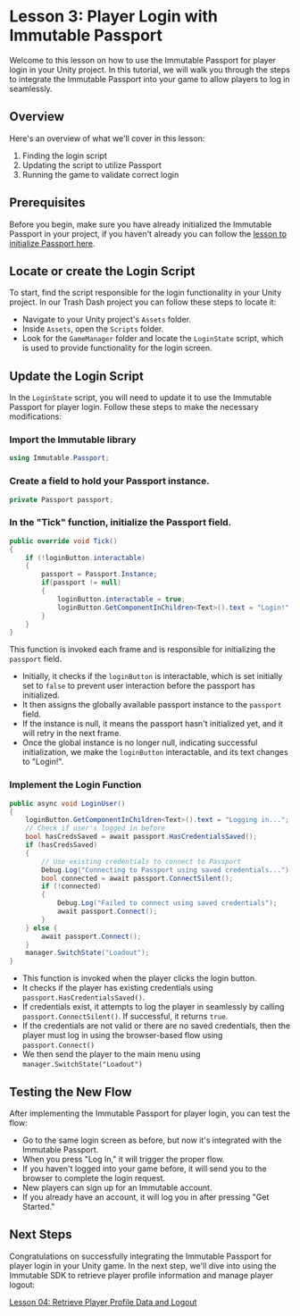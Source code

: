 # Lesson 3: Player Login with Immutable Passport

Welcome to this lesson on how to use the Immutable Passport for player login in your Unity project. In this tutorial, we will walk you through the steps to integrate the Immutable Passport into your game to allow players to log in seamlessly.

## Overview

Here's an overview of what we'll cover in this lesson:

1. Finding the login script
2. Updating the script to utilize Passport
3. Running the game to validate correct login

## Prerequisites

Before you begin, make sure you have already initialized the Immutable Passport in your project, if you haven't already you can follow the [lesson to initialize Passport here](../02-initialise-the-immutable-passport/README.md). 

## Locate or create the Login Script

To start, find the script responsible for the login functionality in your Unity project. In our Trash Dash project you can follow these steps to locate it:

- Navigate to your Unity project's `Assets` folder.
- Inside `Assets`, open the `Scripts` folder.
- Look for the `GameManager` folder and locate the `LoginState` script, which is used to provide functionality for the login screen.


## Update the Login Script

In the `LoginState` script, you will need to update it to use the Immutable Passport for player login. Follow these steps to make the necessary modifications:

### Import the Immutable library

```csharp
using Immutable.Passport;
```

### Create a field to hold your Passport instance.
```csharp
private Passport passport;
```

### In the "Tick" function, initialize the Passport field.
```csharp
public override void Tick()
{
    if (!loginButton.interactable)        
    {
        passport = Passport.Instance;
        if(passport != null)
        {
            loginButton.interactable = true;
            loginButton.GetComponentInChildren<Text>().text = "Login!";
        }
    }
}
```

This function is invoked each frame and is responsible for initializing the `passport` field.

- Initially, it checks if the `loginButton` is interactable, which is set initially set to `false` to prevent user interaction before the passport has initialized.
- It then assigns the globally available passport instance to the `passport` field.
- If the instance is null, it means the passport hasn't initialized yet, and it will retry in the next frame.
- Once the global instance is no longer null, indicating successful initialization, we make the `loginButton` interactable, and its text changes to "Login!".

### Implement the Login Function
```csharp
public async void LoginUser() 
{
    loginButton.GetComponentInChildren<Text>().text = "Logging in...";
    // Check if user's logged in before
    bool hasCredsSaved = await passport.HasCredentialsSaved();
    if (hasCredsSaved)
    {
        // Use existing credentials to connect to Passport
        Debug.Log("Connecting to Passport using saved credentials...");
        bool connected = await passport.ConnectSilent();
        if (!connected)
        {
            Debug.Log("Failed to connect using saved credentials");
            await passport.Connect();
        }
    } else {
        await passport.Connect();
    }        
    manager.SwitchState("Loadout");
}
```

- This function is invoked when the player clicks the login button.
- It checks if the player has existing credentials using `passport.HasCredentialsSaved()`.
- If credentials exist, it attempts to log the player in seamlessly by calling `passport.ConnectSilent()`. If successful, it returns `true`.
- If the credentials are not valid or there are no saved credentials, then the player must log in using the browser-based flow using `passport.Connect()`
- We then send the player to the main menu using `manager.SwitchState("Loadout")`


## Testing the New Flow

After implementing the Immutable Passport for player login, you can test the flow:

- Go to the same login screen as before, but now it's integrated with the Immutable Passport.
- When you press "Log In," it will trigger the proper flow.
- If you haven't logged into your game before, it will send you to the browser to complete the login request.
- New players can sign up for an Immutable account.
- If you already have an account, it will log you in after pressing "Get Started."

## Next Steps

Congratulations on successfully integrating the Immutable Passport for player login in your Unity game. In the next step, we'll dive into using the Immutable SDK to retrieve player profile information and manage player logout:

[Lesson 04: Retrieve Player Profile Data and Logout](../04-retrieve-player-data-and-logout/README.md)
